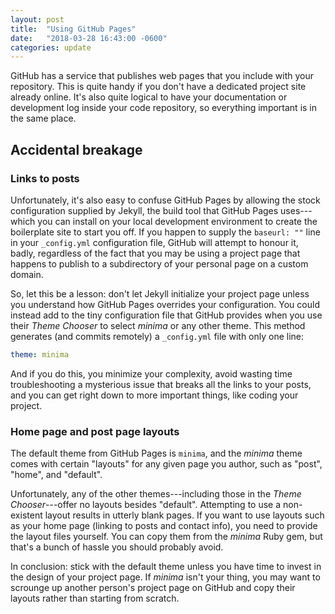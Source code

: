 ```yaml
---
layout: post
title:  "Using GitHub Pages"
date:   "2018-03-28 16:43:00 -0600"
categories: update
---
```

GitHub has a service that publishes web pages that you include with your repository. This is quite
handy if you don't have a dedicated project site already online. It's also quite logical to have
your documentation or development log inside your code repository, so everything important is in
the same place.

## Accidental breakage

### Links to posts

Unfortunately, it's also easy to confuse GitHub Pages by allowing the stock configuration supplied
by Jekyll, the build tool that GitHub Pages uses---which you can install on your local development
environment to create the boilerplate site to start you off. If you happen to supply the `baseurl: ""`
line in your `_config.yml` configuration file, GitHub will attempt to honour it, badly, regardless
of the fact that you may be using a project page that happens to publish to a subdirectory of your
personal page on a custom domain.

So, let this be a lesson: don't let Jekyll initialize your project page unless you understand how
GitHub Pages overrides your configuration. You could instead add to the tiny configuration file
that GitHub provides when you use their _Theme Chooser_ to select _minima_ or any other theme.
This method generates (and commits remotely) a `_config.yml` file with only one line:

```yaml
theme: minima
```

And if you do this, you minimize your complexity, avoid wasting time troubleshooting a mysterious
issue that breaks all the links to your posts, and you can get right down to more important things,
like coding your project.

### Home page and post page layouts

The default theme from GitHub Pages is `minima`, and the _minima_ theme comes with certain "layouts"
for any given page you author, such as "post", "home", and "default".

Unfortunately, any of the other themes---including those in the _Theme Chooser_---offer no layouts besides "default".
Attempting to use a non-existent layout results in utterly blank pages. If you want to use layouts such as
your home page (linking to posts and contact info), you need to provide the layout files yourself. You can
copy them from the _minima_ Ruby gem, but that's a bunch of hassle you should probably avoid.

In conclusion: stick with the default theme unless you have time to invest in the design of your
project page. If _minima_ isn't your thing, you may want to scrounge up another person's project
page on GitHub and copy their layouts rather than starting from scratch.
